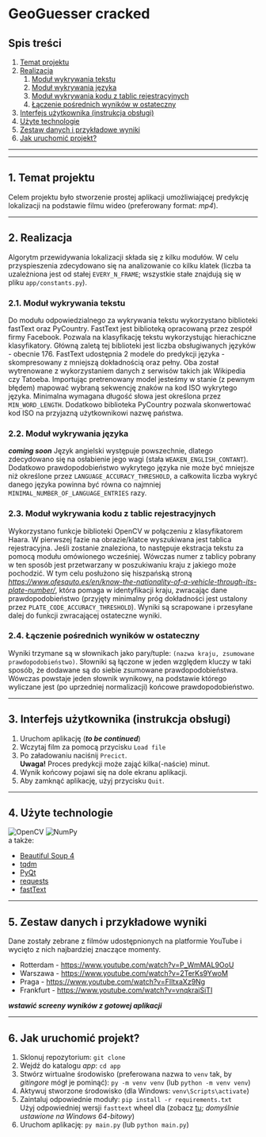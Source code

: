 # GeoGuesser cracked

## Spis treści
1. [Temat projektu](#subject)
1. [Realizacja](#impl)
    1. [Moduł wykrywania tekstu](#text_detection)
    1. [Moduł wykrywania języka](#language_detection)
    1. [Moduł wykrywania kodu z tablic rejestracyjnych](#car_plate_detection)
    1. [Łączenie pośrednich wyników w ostateczny](#final_results)
1. [Interfejs użytkownika (instrukcja obsługi)](#gui)
1. [Użyte technologie](#technologies)
1. [Zestaw danych i przykładowe wyniki](#dataset)
1. [Jak uruchomić projekt?](#run)

---
---

## 1. Temat projektu <a name="subject"></a>

Celem projektu było stworzenie prostej aplikacji umożliwiającej predykcję lokalizacji na podstawie filmu wideo (preferowany format: *mp4*).

---

## 2. Realizacja <a name="impl"></a>

Algorytm przewidywania lokalizacji składa się z kilku modułów. W celu przyspieszenia zdecydowano się na analizowanie co kilku klatek (liczba ta uzależniona jest od stałej `EVERY_N_FRAME`; wszystkie stałe znajdują się w pliku `app/constants.py`). 


### 2.1. Moduł wykrywania tekstu <a name="text_detection"></a>

Do modułu odpowiedzialnego za wykrywania tekstu wykorzystano biblioteki fastText oraz PyCountry. FastText jest biblioteką opracowaną przez zespół firmy Facebook. Pozwala na klasyfikację tekstu wykorzystując hierachiczne klasyfikatory. Główną zaletą tej biblioteki jest liczba obsługiwanych języków - obecnie 176.
FastText udostępnia 2 modele do predykcji języka - skompresowany z mniejszą dokładnością oraz pełny. Oba został wytrenowane z wykorzystaniem danych z serwisów takich jak Wikipedia czy Tatoeba. 
Importując pretrenowany model jesteśmy w stanie (z pewnym błędem) mapować wybraną sekwencję znaków na kod ISO wykrytego języka. Minimalna wymagana długość słowa jest określona przez `MIN_WORD_LENGTH`.
Dodatkowo biblioteka PyCountry pozwala skonwertować kod ISO na przyjazną użytkownikowi nazwę państwa.


### 2.2. Moduł wykrywania języka <a name="language_detection"></a>

***coming soon***
Język angielski występuje powszechnie, dlatego zdecydowano się na osłabienie jego wagi (stała `WEAKEN_ENGLISH_CONTANT`). Dodatkowo prawdopodobieństwo wykrytego języka nie może być mniejsze niż określone przez `LANGUAGE_ACCURACY_THRESHOLD`, a całkowita liczba wykryć danego języka powinna być równa co najmniej `MINIMAL_NUMBER_OF_LANGUAGE_ENTRIES` razy.


### 2.3. Moduł wykrywania kodu z tablic rejestracyjnych <a name="car_plate_detection"></a>

Wykorzystano funkcje biblioteki OpenCV w połączeniu z klasyfikatorem Haara. W pierwszej fazie na obrazie/klatce wyszukiwana jest tablica rejestracyjna. Jeśli zostanie znaleziona, to następuje ekstracja tekstu za pomocą modułu omówionego wcześniej. Wówczas numer z tablicy pobrany w ten sposób jest przetwarzany w poszukiwaniu kraju z jakiego może pochodzić. W tym celu posłużono się hiszpańską stroną *https://www.ofesauto.es/en/know-the-nationality-of-a-vehicle-through-its-plate-number/*, która pomaga w identyfikacji kraju, zwracając dane prawdopodobieństwo (przyjęty minimalny próg dokładności jest ustalony przez `PLATE_CODE_ACCURACY_THRESHOLD`). Wyniki są scrapowane i przesyłane dalej do funkcji zwracającej ostateczne wyniki.


### 2.4. Łączenie pośrednich wyników w ostateczny <a name="final_results"></a>

Wyniki trzymane są w słownikach jako pary/tuple: `(nazwa kraju, zsumowane prawdopodobieństwo)`. Słowniki są łączone w jeden względem kluczy w taki sposób, że dodawane są do siebie zsumowane prawdopodobieństwa. Wówczas powstaje jeden słownik wynikowy, na podstawie którego wyliczane jest (po uprzedniej normalizacji) końcowe prawdopodobieństwo.

---

## 3. Interfejs użytkownika (instrukcja obsługi) <a name="gui"></a>

1. Uruchom aplikację (***to be continued***)
1. Wczytaj film za pomocą przycisku `Load file`
1. Po załadowaniu naciśnij `Precict`.<br>
**Uwaga!** Proces predykcji może zająć kilka(-naście) minut.
1. Wynik końcowy pojawi się na dole ekranu aplikacji. 
1. Aby zamknąć aplikację, użyj przycisku `Quit`.

---

## 4. Użyte technologie <a name="technologies"></a>
![OpenCV](https://img.shields.io/badge/opencv-%23white.svg?style=for-the-badge&logo=opencv&logoColor=white)
![NumPy](https://img.shields.io/badge/numpy-%23013243.svg?style=for-the-badge&logo=numpy&logoColor=white)
<br> a także:
* [Beautiful Soup 4](https://pypi.org/project/beautifulsoup4/)
* [tqdm](https://tqdm.github.io/) 
* [PyQt](https://pythonpyqt.com/)
* [requests](https://pypi.org/project/requests/)
* [fastText](https://fasttext.cc/)

---

## 5. Zestaw danych i przykładowe wyniki <a name="dataset"></a>

Dane zostały zebrane z filmów udostępnionych na platformie YouTube i wycięto z nich najbardziej znaczące momenty. 
* Rotterdam - https://www.youtube.com/watch?v=P_WmMAL9OoU
* Warszawa - https://www.youtube.com/watch?v=2TerKs9YwoM
* Praga - https://www.youtube.com/watch?v=FIltxaXz9Ng
* Frankfurt - https://www.youtube.com/watch?v=vnqkraiSiTI


***wstawić screeny wyników z gotowej aplikacji***

---

## 6. Jak uruchomić projekt? <a name="run"></a>

1. Sklonuj repozytorium: `git clone`
1. Wejdź do katalogu *app*: `cd app`
1. Stwórz wirtualne środowisko (preferowana nazwa to `venv` tak, by *gitingore* mógł je pominąć): `py -m venv venv` (lub `python -m venv venv`)
1. Aktywuj stworzone środowisko (dla Windows: `venv\Scripts\activate`)
1. Zaintaluj odpowiednie moduły: `pip install -r requirements.txt` <br>
Użyj odpowiedniej wersji `fasttext` wheel dla  (zobacz [tu](https://github.com/Haranoi17/AIPO_geoguesser/tree/text_to_language_prediction); *domyślnie ustawione na Windows 64-bitowy*)
1. Uruchom aplikację: `py main.py` (lub `python main.py`)
